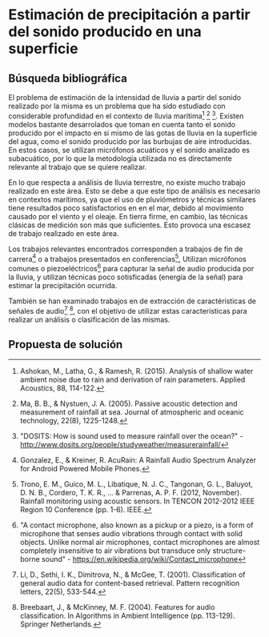 # Estimación de precipitación a partir del sonido producido en una superficie

## Búsqueda bibliográfica

El problema de estimación de la intensidad de lluvia a partir del sonido realizado por la misma es un problema que ha sido estudiado con considerable profundidad en el contexto de lluvia marítima[^1] [^2] [^3]. Existen modelos bastante desarrolados que toman en cuenta tanto el sonido producido por el impacto en si mismo de las gotas de lluvia en la superficie del agua, como el sonido producido por las burbujas de aire introducidas. En estos casos, se utilizan micrófonos acuáticos y el sonido analizado es subacuático, por lo que la metodología utilizada no es directamente relevante al trabajo que se quiere realizar.

En lo que respecta a análisis de lluvia terrestre, no existe mucho trabajo realizado en este área. Esto se debe a que este tipo de análisis es necesario en contextos marítimos, ya que el uso de pluviómetros y técnicas similares tiene resultados poco satisfactorios en en el mar, debido al movimiento causado por el viento y el oleaje. En tierra firme, en cambio, las técnicas clásicas de medición son más que suficientes. Esto provoca una escasez de trabajo realizado en este área.

Los trabajos relevantes encontrados corresponden a trabajos de fin de carrera[^4] o a trabajos presentados en conferencias[^5], Utilizan micrófonos comunes o piezoeléctricos[^6] para capturar la señal de audio producida por la lluvia, y utilizan técnicas poco sotisficadas (energía de la señal) para estimar la precipitación ocurrida.

También se han examinado trabajos en de extracción de caractéristicas de señales de audio[^7] [^8], con el objetivo de utilizar estas características para realizar un análisis o clasificación de las mismas.

## Propuesta de solución



[^1]: Ashokan, M., Latha, G., & Ramesh, R. (2015). Analysis of shallow water ambient noise due to rain and derivation of rain parameters. Applied Acoustics, 88, 114-122.
[^2]: Ma, B. B., & Nystuen, J. A. (2005). Passive acoustic detection and measurement of rainfall at sea. Journal of atmospheric and oceanic technology, 22(8), 1225-1248.
[^3]: "DOSITS: How is sound used to measure rainfall over the ocean?" - http://www.dosits.org/people/studyweather/measurerainfall/
[^4]: Gonzalez, E., & Kreiner, R. AcuRain: A Rainfall Audio Spectrum Analyzer for Android Powered Mobile Phones.
[^5]: Trono, E. M., Guico, M. L., Libatique, N. J. C., Tangonan, G. L., Baluyot, D. N. B., Cordero, T. K. R., ... & Parrenas, A. P. F. (2012, November). Rainfall monitoring using acoustic sensors. In TENCON 2012-2012 IEEE Region 10 Conference (pp. 1-6). IEEE.
[^6]: "A contact microphone, also known as a pickup or a piezo, is a form of microphone that senses audio vibrations through contact with solid objects. Unlike normal air microphones, contact microphones are almost completely insensitive to air vibrations but transduce only structure-borne sound" - https://en.wikipedia.org/wiki/Contact_microphone
[^7]:Li, D., Sethi, I. K., Dimitrova, N., & McGee, T. (2001). Classification of general audio data for content-based retrieval. Pattern recognition letters, 22(5), 533-544.
[^8]:Breebaart, J., & McKinney, M. F. (2004). Features for audio classification. In Algorithms in Ambient Intelligence (pp. 113-129). Springer Netherlands.